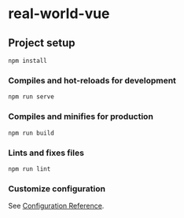 # real-world-vue

## Project setup
```
npm install
```

### Compiles and hot-reloads for development
```
npm run serve
```

### Compiles and minifies for production
```
npm run build
```

### Lints and fixes files
```
npm run lint
```

### Customize configuration
See [Configuration Reference](https://cli.vuejs.org/config/).


<!-- 
  1- npm i -g @vue/cli
2- vue create real-world-vue
3- vue ui => to open user interface
4- npm run build => to build our app
5- npm install -g json-server 
6- json-server --watch db.json

-->